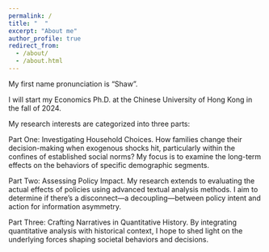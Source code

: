 ```yaml
---
permalink: /
title: "  "
excerpt: "About me"
author_profile: true
redirect_from: 
  - /about/
  - /about.html
---
```


My first name pronunciation is “Shaw”.

I will start my Economics Ph.D. at the Chinese University of Hong Kong in the fall of 2024.

My research interests are categorized into three parts:

Part One: Investigating Household Choices. How families change their decision-making when exogenous shocks hit, particularly within the confines of established social norms? My focus is to examine the long-term effects on the behaviors of specific demographic segments.

Part Two: Assessing Policy Impact. My research extends to evaluating the actual effects of policies using advanced textual analysis methods. I aim to determine if there’s a disconnect—a decoupling—between policy intent and action for information asymmetry.

Part Three: Crafting Narratives in Quantitative History. By integrating quantitative analysis with historical context, I hope to shed light on the underlying forces shaping societal behaviors and decisions.
